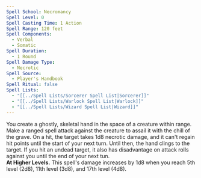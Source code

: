 ```yaml
---
Spell School: Necromancy
Spell Level: 0
Spell Casting Time: 1 Action
Spell Range: 120 feet
Spell Components:
  - Verbal
  - Somatic
Spell Duration:
  - 1 Round
Spell Damage Type:
  - Necrotic
Spell Source:
  - Player's Handbook
Spell Ritual: false
Spell Lists:
  - "[[../Spell Lists/Sorcerer Spell List|Sorcerer]]"
  - "[[../Spell Lists/Warlock Spell List|Warlock]]"
  - "[[../Spell Lists/Wizard Spell List|Wizard]]"
---
```


You create a ghostly, skeletal hand in the space of a creature within range. Make a ranged spell attack against the creature to assail it with the chill of the grave. On a hit, the target takes 1d8 necrotic damage, and it can't regain hit points until the start of your next turn. Until then, the hand clings to the target. If you hit an undead target, it also has disadvantage on attack rolls against you until the end of your next tun.  
**At Higher Levels.** This spell's damage increases by 1d8 when you reach 5th level (2d8), 11th level (3d8), and 17th level (4d8).
